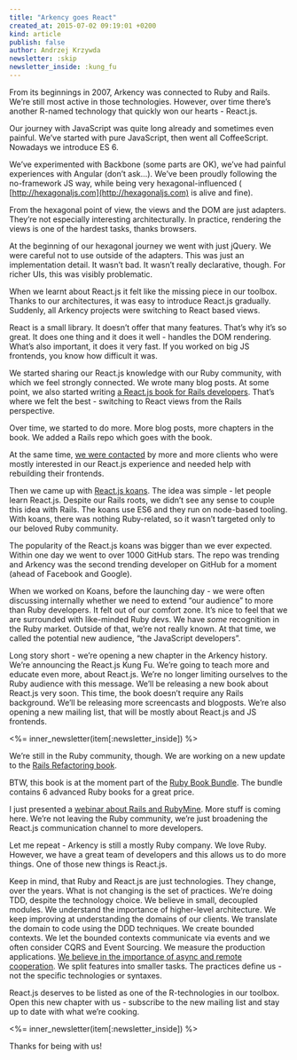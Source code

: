 ```yaml
---
title: "Arkency goes React"
created_at: 2015-07-02 09:19:01 +0200
kind: article
publish: false
author: Andrzej Krzywda
newsletter: :skip
newsletter_inside: :kung_fu
---
```


From its beginnings in 2007, Arkency was connected to Ruby and Rails. We’re still most active in those technologies. 
However, over time there’s another R-named technology that quickly won our hearts - React.js.

<!-- more -->

Our journey with JavaScript was quite long already and sometimes even painful. We’ve started with pure JavaScript, then went all CoffeeScript. Nowadays we introduce ES 6. 

We’ve experimented with Backbone (some parts are OK), we’ve had painful experiences with Angular (don’t ask…). We’ve been proudly following the no-framework JS way, while being very hexagonal-influenced ( [http://hexagonaljs.com](http://hexagonaljs.com) is alive and fine).

From the hexagonal point of view, the views and the DOM are just adapters. They’re not especially interesting architecturally. In practice, rendering the views is one of the hardest tasks, thanks browsers.

At the beginning of our hexagonal journey we went with just jQuery. We were careful not to use outside of the adapters. This was just an implementation detail. It wasn’t bad. It wasn’t really declarative, though. For richer UIs, this was visibly problematic.

When we learnt about React.js it felt like the missing piece in our toolbox. Thanks to our architectures, it was easy to introduce React.js gradually. Suddenly, all Arkency projects were switching to React based views.

React is a small library. It doesn’t offer that many features. That’s why it’s so great. It does one thing and it does it well - handles the DOM rendering. What’s also important, it does it very fast. If you worked on big JS frontends, you know how difficult it was.

We started sharing our React.js knowledge with our Ruby community, with which we feel strongly connected. We wrote many blog posts. At some point, we also started writing [a React.js book for Rails developers](http://blog.arkency.com/rails-react/). That’s where we felt the best - switching to React views from the Rails perspective.

Over time, we started to do more. More blog posts, more chapters in the book. We added a Rails repo which goes with the book. 

At the same time, [we were contacted](http://arkency.com) by more and more clients who were mostly interested in our React.js experience and needed help with rebuilding their frontends. 

Then we came up with [React.js koans](https://github.com/arkency/reactjs_koans). The idea was simple - let people learn React.js. Despite our Rails roots, we didn’t see any sense to couple this idea with Rails. The koans use ES6 and they run on node-based tooling. With koans, there was nothing Ruby-related, so it wasn’t targeted only to our beloved Ruby community.

The popularity of the React.js koans was bigger than we ever expected. Within one day we went to over 1000 GitHub stars. The repo was trending and Arkency was the second trending developer on GitHub for a moment (ahead of Facebook and Google).

When we worked on Koans, before the launching day - we were often discussing internally whether we need to extend “our audience” to more than Ruby developers. It felt out of our comfort zone. It’s nice to feel that we are surrounded with like-minded Ruby devs. We have *some* recognition in the Ruby market. Outside of that, we’re not really known. At that time, we called the potential new audience, “the JavaScript developers”.

Long story short - we’re opening a new chapter in the Arkency history. We’re announcing the React.js Kung Fu. We’re going to teach more and educate even more, about React.js. We’re no longer limiting ourselves to the Ruby audience with this message. We’ll be releasing a new book about React.js very soon. This time, the book doesn’t require any Rails background. We’ll be releasing more screencasts and blogposts. We’re also opening a new mailing list, that will be mostly about React.js and JS frontends.

<%= inner_newsletter(item[:newsletter_inside]) %>

We’re still in the Ruby community, though. We are working on a new update to the [Rails Refactoring book](http://rails-refactoring.com). 

BTW, this book is at the moment part of the [Ruby Book Bundle](http://rubybookbundle.com).  The bundle contains 6 advanced Ruby books for a great price.

I just presented a [webinar about Rails and RubyMine](http://blog.jetbrains.com/ruby/2015/06/webinar-recording-refactoring-rails-applications-with-rubymine/). More stuff is coming here. We’re not leaving the Ruby community, we’re just broadening the React.js communication channel to more developers.

Let me repeat - Arkency is still a mostly Ruby company. We love Ruby. However, we have a great team of developers and this allows us to do more things. One of those new things is React.js.

Keep in mind, that Ruby and React.js are just technologies. They change, over the years. What is not changing is the set of practices. We’re doing TDD, despite the technology choice. We believe in small, decoupled modules. We understand the importance of higher-level architecture. We keep improving at understanding the domains of our clients. We translate the domain to code using the DDD techniques. We create bounded contexts. We let the bounded contexts communicate via events and we often consider CQRS and Event Sourcing. We measure the production applications. [We believe in the importance of async and remote cooperation](http://blog.arkency.com/developers-oriented-project-management/). We split features into smaller tasks. 
The practices define us - not the specific technologies or syntaxes.

React.js deserves to be listed as one of the R-technologies in our toolbox. Open this new chapter with us - subscribe to the new mailing list and stay up to date with what we’re cooking.

<%= inner_newsletter(item[:newsletter_inside]) %>

Thanks for being with us!
